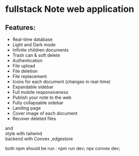 # fullstack Note web application
## Features:
<ul>
  <li>Real-time database </li>
  <li>Light and Dark mode </li>
  <li>Infinite children documents </li>
  <li>Trash can & soft delete </li>
  <li>Authentication </li>
  <li>File upload</li>
  <li>File deletion</li>
  <li>File replacement</li>
  <li>Icons for each document (changes in real-time)</li>
  <li>Expandable sidebar </li>
  <li>Full mobile responsiveness </li>
  <li>Publish your note to the web </li>
  <li>Fully collapsable sidebar </li>
  <li>Landing page </li>
  <li>Cover image of each document </li>
  <li>Recover deleted files </li>
</ul>

and 
<br/>
style with tailwind
<br/>
backend with Convex ,edgestore


both npm should be run : 
npm run dev;
npx convex dev;




 






